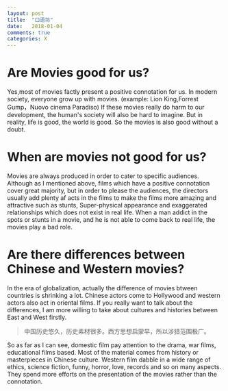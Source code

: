 ```yaml
---
layout: post
title:  "口语坊"
date:   2018-01-04
comments: true
categories: X
---
```





# Are Movies good for us?
Yes,most of movies factly present a positive connotation for us. In modern society, everyone grow up with movies.
(example: Lion King,Forrest Gump，Nuovo cinema Paradiso)
If these movies really do harm to our development, the human's society will also be hard to imagine. But in reality, life is good, the world is good. So the movies is also good without a doubt.
# When are movies not good for us?
 Movies are always produced in order to cater to specific audiences. Although as I mentioned above, films which have a positive connotation cover great majority, but in order to please the audiences, the directors usually add plenty af acts in the films to make the films more amazing and attractive such as stunts, Super-physical appearance and exaggerated relationships which does not exist in real life. When a man addict in the spots or stunts in a movie, and he is not able to come back to real life, the movies play a bad role.
#  Are there differences between Chinese and Western movies?
In the era of globalization, actually the difference of movies btween countries is shrinking a lot. Chinese actors come to Hollywood and western actors also act in oriental films. 
If you really want to talk about the differences, I am more willing to take about cultures and histories between East and West firstly.
>  中国历史悠久，历史素材很多。西方思想启蒙早，所以涉猎范围极广。

So as far as I can see, domestic film pay attention to the drama, war films, educational films based. Most of the material comes from history or masterpieces in Chinese culture. 
Western film dabble in a wide range of ethics, science fiction, funny, horror, love, records and so on many aspects. They spend more efforts on the presentation of the movies rather than the connotation. 